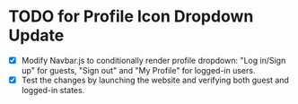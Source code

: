 # TODO for Profile Icon Dropdown Update

- [x] Modify Navbar.js to conditionally render profile dropdown: "Log in/Sign up" for guests, "Sign out" and "My Profile" for logged-in users.
- [x] Test the changes by launching the website and verifying both guest and logged-in states.
